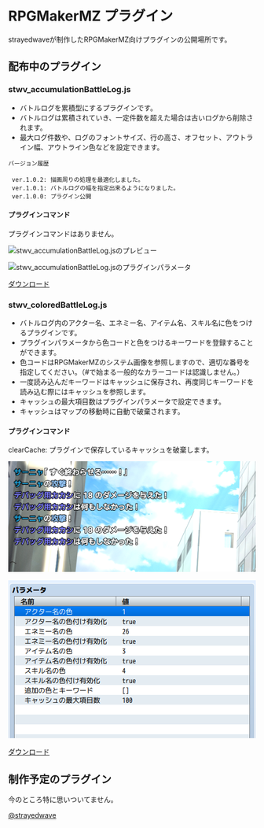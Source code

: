 # RPGMakerMZ プラグイン

strayedwaveが制作したRPGMakerMZ向けプラグインの公開場所です。

## 配布中のプラグイン

### stwv_accumulationBattleLog.js

* バトルログを累積型にするプラグインです。
* バトルログは累積されていき、一定件数を超えた場合は古いログから削除されます。
* 最大ログ件数や、ログのフォントサイズ、行の高さ、オフセット、アウトライン幅、アウトライン色などを設定できます。

```
バージョン履歴

 ver.1.0.2: 描画周りの処理を最適化しました。
 ver.1.0.1: バトルログの幅を指定出来るようになりました。
 ver.1.0.0: プラグイン公開
```

#### プラグインコマンド

プラグインコマンドはありません。

![stwv_accumulationBattleLog.jsのプレビュー](https://raw.githubusercontent.com/strayedwave/RPGMakerMZ-Plugins/refs/heads/images/images/stwv_accumulationBattleLog_preview.png)

![stwv_accumulationBattleLog.jsのプラグインパラメータ](https://raw.githubusercontent.com/strayedwave/RPGMakerMZ-Plugins/refs/heads/images/images/stwv_accumulationBattleLog_parameter.png)

[ダウンロード](https://raw.githubusercontent.com/strayedwave/RPGMakerMZ-Plugins/refs/heads/main/stwv_accumulationBattleLog.js)

### stwv_coloredBattleLog.js

* バトルログ内のアクター名、エネミー名、アイテム名、スキル名に色をつけるプラグインです。
* プラグインパラメータから色コードと色をつけるキーワードを登録することができます。
* 色コードはRPGMakerMZのシステム画像を参照しますので、適切な番号を指定してください。（#で始まる一般的なカラーコードは認識しません。）
* 一度読み込んだキーワードはキャッシュに保存され、再度同じキーワードを読み込む際にはキャッシュを参照します。
* キャッシュの最大項目数はプラグインパラメータで設定できます。
* キャッシュはマップの移動時に自動で破棄されます。

#### プラグインコマンド

clearCache: プラグインで保存しているキャッシュを破棄します。

![stwv_stwv_coloredBattleLog.jsのプレビュー](https://raw.githubusercontent.com/Acro-graphics/RPGMakerMZ-Plugins/refs/heads/images/images/coloredBattleLog_preview.png)

![stwv_stwv_coloredBattleLog.jsのプラグインパラメータ](https://raw.githubusercontent.com/Acro-graphics/RPGMakerMZ-Plugins/refs/heads/images/images/coloredBattleLog_parameter.png)

[ダウンロード](https://raw.githubusercontent.com/Acro-graphics/RPGMakerMZ-Plugins/refs/heads/main/stwv_coloredBattleLog.js)

## 制作予定のプラグイン

今のところ特に思いついてません。

[@strayedwave](https://x.com/strayedwave)